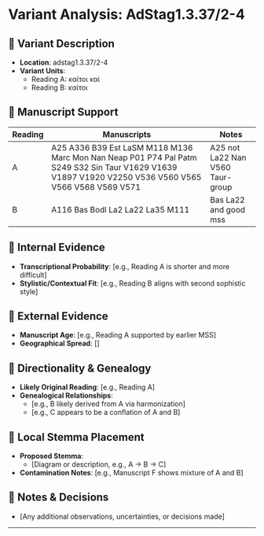 # Variant Analysis: AdStag1.3.37/2-4

## 📌 Variant Description
- **Location**: adstag1.3.37/2-4
- **Variant Units**: 
  - Reading A: καίτοι καὶ
  - Reading B: καἰτοι

## 🧬 Manuscript Support
| Reading | Manuscripts | Notes |
|--------|-------------|-------|
| A      | A25 A336 B39 Est LaSM M118 M136 Marc Mon Nan Neap P01 P74 Pal Patm S249 S32 Sin Taur V1629 V1639 V1897 V1920 V2250 V536 V560 V565 V566 V568 V569 V571| A25 not La22 Nan V560 Taur-group |
| B      | A116 Bas Bodl La2 La22 La35 M111| Bas La22 and good mss|

## 🧠 Internal Evidence
- **Transcriptional Probability**: [e.g., Reading A is shorter and more difficult]
- **Stylistic/Contextual Fit**: [e.g., Reading B aligns with second sophistic style]

## 🧭 External Evidence
- **Manuscript Age**: [e.g., Reading A supported by earlier MSS]
- **Geographical Spread**: []

## 🔄 Directionality & Genealogy
- **Likely Original Reading**: [e.g., Reading A]
- **Genealogical Relationships**:
  - [e.g., B likely derived from A via harmonization]
  - [e.g., C appears to be a conflation of A and B]

## 🌿 Local Stemma Placement
- **Proposed Stemma**:
  - [Diagram or description, e.g., A → B → C]
- **Contamination Notes**: [e.g., Manuscript F shows mixture of A and B]

## 📝 Notes & Decisions
- [Any additional observations, uncertainties, or decisions made]

---